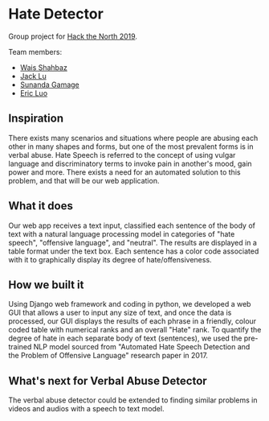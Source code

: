 # Hate Detector

Group project for [Hack the North 2019](https://hackthenorth.com). 

Team members: 
- [Wais Shahbaz](https://github.com/wshahbaz)
- [Jack Lu](https://github.com/Jacklu0831)
- [Sunanda Gamage](https://github.com/sgamage2)
- [Eric Luo](https://github.com/2017soft)

## Inspiration

There exists many scenarios and situations where people are abusing each other in many shapes and forms, but one of the most prevalent forms is in verbal abuse. Hate Speech is referred to the concept of using vulgar language and discriminatory terms to invoke pain in another's mood, gain power and more. There exists a need for an automated solution to this problem, and that will be our web application.

## What it does

Our web app receives a text input, classified each sentence of the body of text with a natural language processing model in categories of "hate speech", "offensive language", and "neutral". The results are displayed in a table format under the text box. Each sentence has a color code associated with it to graphically display its degree of hate/offensiveness.

## How we built it

Using Django web framework and coding in python, we developed a web GUI that allows a user to input any size of text, and once the data is processed, our GUI displays the results of each phrase in a friendly, colour coded table with numerical ranks and an overall "Hate" rank. To quantify the degree of hate in each separate body of text (sentences), we used the pre-trained NLP model sourced from "Automated Hate Speech Detection and the Problem of Offensive Language" research paper in 2017.

## What's next for Verbal Abuse Detector

The verbal abuse detector could be extended to finding similar problems in videos and audios with a speech to text model.
